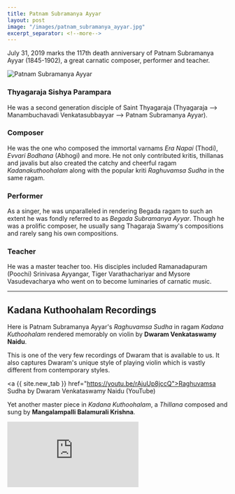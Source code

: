```yaml
---
title: Patnam Subramanya Ayyar
layout: post
image: "/images/patnam_subramanya_ayyar.jpg"
excerpt_separator: <!--more-->
---
```


July 31, 2019 marks the 117th death anniversary of Patnam Subramanya Ayyar (1845-1902), a great carnatic composer, performer and teacher.

<script type="application/ld+json">
{
  "@context": "http://schema.org/",
  "@type": "ImageObject",
  "ContentUrl": "{{ page.image | absolute_url }}",
  "InLanguage": "English",
  "name": "Photograph of Patnam Subramanya Ayyar",
  "isFamilyFriendly": True,
  "description": "Rare picture of Patnam Subramanya Ayyar, scanned from Prof. Sambamurthy's book",
  "keywords": ["Carnatic Music", "Music Composer", "Singer", "Teacher", "Music History", "India", "South India", 'Classical Musician"]
}
</script>
<img 
  class="img-fluid center-block"
  src="{{ page.image }}"
  alt="Patnam Subramanya Ayyar"
/>

<!--more-->

### Thyagaraja Sishya Parampara

He was a second generation disciple of Saint Thyagaraja (Thyagaraja --> Manambuchavadi Venkatasubbayyar --> Patnam Subramanya Ayyar).

### Composer

He was the one who composed the immortal varnams *Era Napai* (Thodi), *Evvari Bodhana* (Abhogi) and more. He not only contributed kritis, thillanas and javalis but also created the catchy and cheerful ragam *Kadanakuthoohalam* along with the popular kriti *Raghuvamsa Sudha* in the same ragam.

### Performer 

As a singer, he was unparalleled in rendering Begada ragam to such an extent he was fondly referred to as *Begada Subramanya Ayyar*. Though he was a prolific composer, he usually sang Thagaraja Swamy's compositions and rarely sang his own compositions.

### Teacher
He was a master teacher too. His disciples included Ramanadapuram (Poochi) Srinivasa Ayyangar, Tiger Varathachariyar and Mysore Vasudevacharya who went on to become luminaries of carnatic music.

<hr />

## Kadana Kuthoohalam Recordings

Here is Patnam Subramanya Ayyar's *Raghuvamsa Sudha* in ragam *Kadana Kuthoohalam* rendered memorably on violin by **Dwaram Venkataswamy Naidu**.

This is one of the very few recordings of Dwaram that is available to us. It also captures Dwaram's unique style of playing violin which is vastly different from contemporary styles.

<a {{ site.new_tab }} href="https://youtu.be/rAjuUp8jccQ">Raghuvamsa Sudha by Dwaram Venkataswamy Naidu</a> (YouTube)

Yet another master piece in *Kadana Kuthoohalam*, a *Thillana* composed and sung by **Mangalampalli Balamurali Krishna**.

<div class="embed-responsive embed-responsive-16by9 mb-3">
  <iframe class="embed-responsive-item" src="https://www.youtube-nocookie.com/embed/KlZAMRb45NE" frameborder="0" allow="accelerometer; autoplay; encrypted-media; gyroscope; picture-in-picture" allowfullscreen></iframe>
</div>

